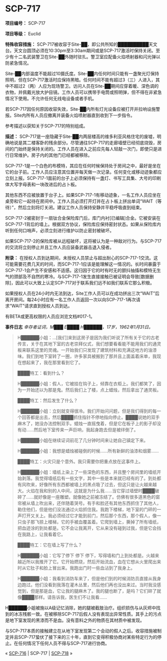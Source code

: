 # SCP-717
                        


**项目编号：** SCP-717

**项目等级：** Euclid

**特殊收容措施：** SCP-717被收容于Site-██，即公共所知的██████████天文台。天文台圆顶必须在10:30pm至3:30am期间或是SCP-717激活时保持关闭。至少有十二名武装警卫在Site-██外随时驻扎。警卫室应配备火焰喷射器和闪光弹以防紧急情况。

Site-██内部温度不能超过10摄氏度。Site-██内任何时间只能有一盏聚光灯保持照明，但在SCP-717激活时应保持黑暗。任何时间不能有超过3（三）人进入，其中不超过2（两）人应为现场警卫。访问人员在Site-██期间应穿着暖、深色调的衣物，并佩戴光放大护目镜。工作人员可以携带手电筒或照明弹，但不得在非紧急情况下使用。不允许任何无线电设备或者手机。

若SCP-717因任何原因收容失效，Site-██内所有灯光设备应被打开并拉响设施警报。Site内所有人员应撤离并装备火焰喷射器直到收到下一步指令。

参考描述以获知关于SCP-717的特别组成。

**描述：** SCP-717是一座隐藏于Site-██内两层楼高的维多利亚风格住宅的废墟，明确地说是其二楼客卧的残余部分。尽管通往SCP-717的走廊墙壁已经彻底烧毁，房间的门始终是保持关闭的。工作人员在进入之前应先每人轻敲一次门，即使只是进行日常维护。房子内的其他门已经都被移除。

SCP-717-1是一个白色的布模特，其应在任何时候保持处于房间之中，最好是坐在它的台子前。工作人员应注意其位置并每天做一次记录。任何变化或移动迹象都应立刻上报。SCP-717-1面前的台子上必须保持有一盏灯、书写工具集、大号的印刷体大写字母表和一块改进后的占卜板。

其他东西不应被放置于台子上。如果SCP-717-1有移动迹象，一名工作人员应坐在桌旁和它一起待在房间中。工作人员必须打开灯并在占卜板上拼出单词“WAIT（等待）”，然后立刻将灯关闭。建议工作人员保持安静并平稳呼吸直到结束。

SCP-717-2被密封于一扇钛合金保险库门后，库门内衬[已编辑]合金。它被安装在SCP-717-1背后的墙上。根据双方协议，保险库应保持密封状态。如果从保险库内听到任何口哨声，必须立刻进行维护以防止密封被破坏。

如果SCP-717-2的保险库被从远程破坏，这将被认为是一种敌对行为。与SCP-717的交流将立刻停止并且工作人员应装备武器击退入侵者。

**附录：** 在授权人员到达期间，未授权人员禁止与超出耐心的SCP-717-1交流。这可能需要花费几天的时间，而SCP-717-1应该是能理解这一情况的。长时间暴露于SCP-717-1会产生不安感和不适感。这归因于它的时有时无的颤抖抽搐和模特无生气的颈部及不自然的寒冷。与SCP-717-1发生直接接触已被证明会导致[数据删除]，因此可以大致上认定SCP-717对于联系我们远不如我们联系它那么积极。

如果授权人员在24小时内无法到达，Site工作人员可以在成功拼出三次“WAIT”后离开房间。每24小时应有一名工作人员返回一次以向SCP-717-1再次请求“WAIT”请求直到授权人员到达。

有BETA或更高权限的人员应浏览文档#017-1。

**事件日志** 
*幸存者证词，M███ E████ H██████，17岁，1962年1月31日。* 


> H██████小姐：…[我们]来到这房子是因为我们听说了所有关于它的古老传言，关于在其地下室的古老崇拜仪式，我们想要看看能不能用我们的通灵板来联系这里的灵魂。一开始我们只发现了建筑材料和充满这地方的油漆味。我们到地下室转了一圈，许多家具被搬到了那并且上面盖着床单，我现在想起来了，我在那里看到它了。
> 
> ████特工：看到什么？
> 
> H██████小姐：假人，它被挂在钩子上，倾靠在衣柜上。我们都笑了，因为一开始还以为那是鬼。然后我们上了楼，点上蜡烛，然后拿出了通灵板。
> 
> ████特工：然后发生了什么？
> 
> H██████小姐：立刻就变得很冷。我们开始问问题，但是我们得到的每一个回答都是出去，然后████抓住指针不停地指向停止。████说她的双手麻木了，她没办法控制双手。蜡烛一直摇曳着，但是它在板子上的影子却没有动……然后地下室传来一声巨响，我起身跑去但是被绊倒了。
> 
> H██████小姐在继续证词前花了几分钟时间来让她自己镇定下来。
> 
> H██████小姐：我想是蜡烛被碰倒的时候……所有新鲜的油漆和烟雾……
> 
> ████特工：火灾只是个意外。我只需要你把重点放在这事件上。
> 
> H██████小姐：墙纸上染上了一些深色的东西，并且整个房间里的墙纸开始剥落。我觉得墙纸后有一些文字，其中一些是本来就已经有的了。到处都有风吹来，好像所有东西都被墙上的黑点吸了过去，但这只是让火越来越大。火焰在我和别的人中间，这就是为什么我……当它穿过墙壁时████破碎了……就好像是一座雕塑。就像她之前被冻结了。仿佛有很多道黑色的窗帘被从墙上吹出来，还伴随着哭号。有手和脸还有其他东西抓住了其他人，勒住他们，但是他们没法通过火焰抓住我。我跑下楼梯，地下室的门砰的一声打开又关上。我必须经过它才能到前门，然后那个东西，那个假人，像一只虫子那飞掠上楼梯，它的手被血覆盖着。它爬到墙上，撕掉了所有墙纸，把血迹涂的到处都是。它不会让我离开，它从来没有碰到过我，但是它会挡在我路上，让我看着它。
> 
> ████特工：它在墙上写了什么？
> 
> H██████小姐：它写了停下 停下 停下，写得墙和门上到处都是。火越来越近所以我推开了它。它开始燃烧，然后开始流血，血在它想从火里爬出来时从它肚子和脸上冒出来。我跑出门时一些血沾到了我身上。
> 
> H██████小姐：我看到消防车来了，但是他们到的时候消防员直接从我身边跑过。他们没看到我落在灌木丛里，然后他们再也没出来过。当时我没感觉到，但是那是血，它让我的腿麻木了。我的腿也断了，是吗？它们碎了就像████那样。请告诉我，医生们不让我看……
> 

H██████小姐被施以A级记忆消除，她的腿被截肢治疗。组织损伤与从灰烬中找到的冰冻残骸一致。在被移除SCP-717后假人没有表现出异常性质。其手上的污点是地下室发现的黑漆而不是血。没有意料之外的物质在其材质中被发现。

与SCP-717本质的接触建立在从地下室发现第二个会动的假人之后。收容措施被制定并且SCP-717蛰伏了接下来的三十年，直到它变得积极协商对某些特定行为的停止。在任何情况下任何人员不得与SCP-717进行协商。



« [SCP-716](/scp-716) | SCP-717 | [SCP-718](/scp-718) »





                    
